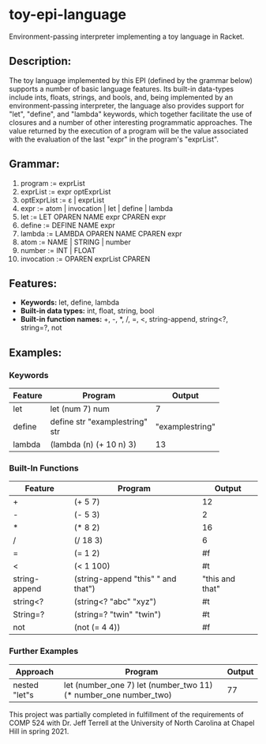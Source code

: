 # toy-epi-language
Environment-passing interpreter implementing a toy language in Racket.

## Description:
The toy language implemented by this EPI (defined by the grammar below) supports a number of basic language features. Its built-in data-types include ints, floats, strings, and bools, and, being implemented by an environment-passing interpreter, the language also provides support for "let", "define", and "lambda" keywords, which together facilitate the use of closures and a number of other interesting programmatic approaches. The value returned by the execution of a program will be the value associated with the evaluation of the last "expr" in the program's "exprList".

## Grammar:
1. program := exprList
2. exprList := expr optExprList
3. optExprList := ɛ | exprList
4. expr := atom | invocation | let | define | lambda
5. let := LET OPAREN NAME expr CPAREN expr
6. define := DEFINE NAME expr
7. lambda := LAMBDA OPAREN NAME CPAREN expr
8. atom := NAME | STRING | number
9. number := INT | FLOAT
10. invocation := OPAREN exprList CPAREN

## Features:
- **Keywords:** let, define, lambda
- **Built-in data types:** int, float, string, bool
- **Built-in function names:** +, -, *, /, =, <, string-append, string\<?, string=?, not

## Examples:

### Keywords
| Feature | Program | Output |
| - | - | - |
| let | let (num 7) num | 7 |
| define | define str "examplestring" <br/> str | "examplestring" |
| lambda | (lambda (n) (+ 10 n) 3) | 13 |

### Built-In Functions
| Feature | Program | Output |
| - | - | - |
| + | (+ 5 7) | 12 |
| - | (- 5 3) | 2 |
| \* | (\* 8 2) | 16 |
| / | (/ 18 3) | 6 |
| = | (= 1 2) | #f |
| < | (< 1 100) | #t |
| string-append | (string-append "this" " and that") | "this and that" |
| string\<? | (string\<? "abc" "xyz") | #t |
| String=? | (string=? "twin" "twin") | #t |
| not | (not (= 4 4)) | #f |

### Further Examples
| Approach | Program | Output |
| - | - | - |
| nested "let"s | let (number_one 7) let (number_two 11) (* number_one number_two) | 77 |

This project was partially completed in fulfillment of the requirements of COMP 524 with Dr. Jeff Terrell at the University of North Carolina at Chapel Hill in spring 2021.
